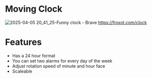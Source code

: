 # Moving Clock

![2025-04-05 20_41_25-Funny clock - Brave](https://github.com/user-attachments/assets/ea1c2996-1a46-4ac4-9e51-151994a8abf6)
https://froxot.com/clock

# Features

- Has a 24 hour format
- You can set two alarms for every day of the week
- Adjust rotation speed of minute and hour face
- Scaleable

